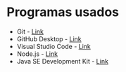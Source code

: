# Programas usados

- Git - [Link](https://git-scm.com/download/)
- GitHub Desktop - [Link](https://desktop.github.com/)
- Visual Studio Code - [Link](https://code.visualstudio.com/)
- Node.js - [Link](https://nodejs.org)
- Java SE Development Kit - [Link](https://www.oracle.com/java/technologies/downloads/#jdk17-windows)
